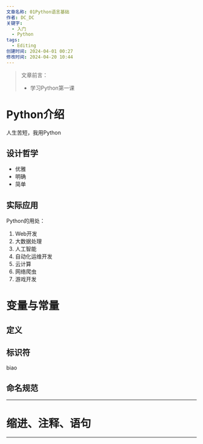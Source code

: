 ```yaml
---
文章名称: 01Python语言基础
作者: DC_DC
关键字:
  - 入门
  - Python
tags:
  - Editing
创建时间: 2024-04-01 00:27
修改时间: 2024-04-20 10:44
---
```

> 文章前言：
> - 学习Python第一课

# Python介绍

人生苦短，我用Python
## 设计哲学

- 优雅
- 明确
- 简单
## 实际应用

Python的用处：
1. Web开发
2. 大数据处理
3. 人工智能
4. 自动化运维开发
5. 云计算
6. 网络爬虫
7. 游戏开发
# 变量与常量

## 定义

## 标识符
biao

## 命名规范

---

# 缩进、注释、语句

---